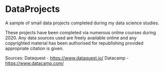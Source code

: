 # DataProjects
A sample of small data projects completed during my data science studies.

These projects have been completed via numerous online courses during 2020. Any data sources used are freely available online and any copyrighted material has been authorised for republishing provided appropriate citation is given. 

Sources: 
Dataquest - https://www.dataquest.io/
Datacamp - https://www.datacamp.com/
